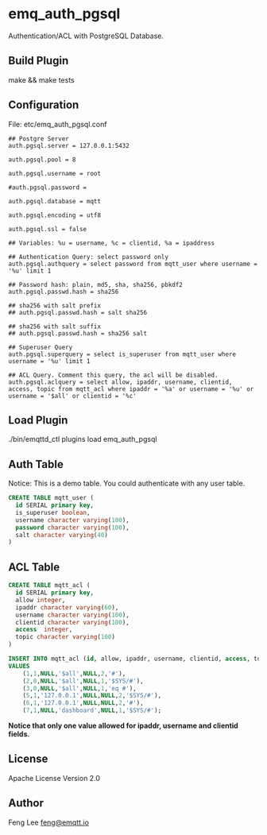 
emq_auth_pgsql
==============

Authentication/ACL with PostgreSQL Database.

Build Plugin
------------

make && make tests

Configuration
-------------

File: etc/emq_auth_pgsql.conf

```
## Postgre Server
auth.pgsql.server = 127.0.0.1:5432

auth.pgsql.pool = 8

auth.pgsql.username = root

#auth.pgsql.password = 

auth.pgsql.database = mqtt

auth.pgsql.encoding = utf8

auth.pgsql.ssl = false

## Variables: %u = username, %c = clientid, %a = ipaddress

## Authentication Query: select password only
auth.pgsql.authquery = select password from mqtt_user where username = '%u' limit 1

## Password hash: plain, md5, sha, sha256, pbkdf2
auth.pgsql.passwd.hash = sha256

## sha256 with salt prefix
## auth.pgsql.passwd.hash = salt sha256

## sha256 with salt suffix
## auth.pgsql.passwd.hash = sha256 salt

## Superuser Query
auth.pgsql.superquery = select is_superuser from mqtt_user where username = '%u' limit 1

## ACL Query. Comment this query, the acl will be disabled.
auth.pgsql.aclquery = select allow, ipaddr, username, clientid, access, topic from mqtt_acl where ipaddr = '%a' or username = '%u' or username = '$all' or clientid = '%c'
```

Load Plugin
-----------

./bin/emqttd_ctl plugins load emq_auth_pgsql

Auth Table
----------

Notice: This is a demo table. You could authenticate with any user table.

```sql
CREATE TABLE mqtt_user (
  id SERIAL primary key,
  is_superuser boolean,
  username character varying(100),
  password character varying(100),
  salt character varying(40)
) 
```

ACL Table
---------

```sql
CREATE TABLE mqtt_acl (
  id SERIAL primary key,
  allow integer,
  ipaddr character varying(60),
  username character varying(100),
  clientid character varying(100),
  access  integer,
  topic character varying(100)
) 

INSERT INTO mqtt_acl (id, allow, ipaddr, username, clientid, access, topic)
VALUES
	(1,1,NULL,'$all',NULL,2,'#'),
	(2,0,NULL,'$all',NULL,1,'$SYS/#'),
	(3,0,NULL,'$all',NULL,1,'eq #'),
	(5,1,'127.0.0.1',NULL,NULL,2,'$SYS/#'),
	(6,1,'127.0.0.1',NULL,NULL,2,'#'),
	(7,1,NULL,'dashboard',NULL,1,'$SYS/#');
```

**Notice that only one value allowed for ipaddr, username and clientid fields.**

License
-------

Apache License Version 2.0

Author
------

Feng Lee <feng@emqtt.io>

